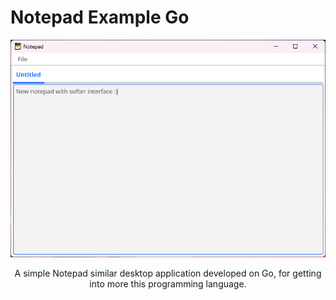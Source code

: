 # Notepad Example Go

<div align=center>
  <img src="./screenshot.png" alt="screenshot">
</div>

<p align="center">
  A simple Notepad similar desktop application developed on Go, for getting into more this programming language.
</p>